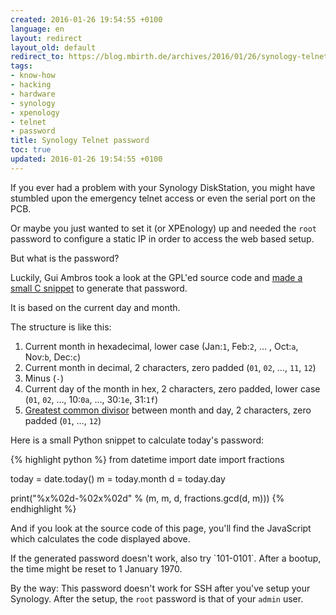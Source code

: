 ```yaml
---
created: 2016-01-26 19:54:55 +0100
language: en
layout: redirect
layout_old: default
redirect_to: https://blog.mbirth.de/archives/2016/01/26/synology-telnet-password.html
tags:
- know-how
- hacking
- hardware
- synology
- xpenology
- telnet
- password
title: Synology Telnet password
toc: true
updated: 2016-01-26 19:54:55 +0100
---
```


If you ever had a problem with your Synology DiskStation, you might have
stumbled upon the emergency telnet access or even the serial port on the PCB.

Or maybe you just wanted to set it (or XPEnology) up and needed the `root`
password to configure a static IP in order to access the web based setup.

But what is the password?

Luckily, Gui Ambros took a look at the GPL'ed source code and
[made a small C snippet](https://wrgms.com/synologys-secret-telnet-password/)
to generate that password.

It is based on the current day and month.

<script>
var today = new Date();
var d = today.getDate();
var m = today.getMonth() + 1;

var mh = m.toString(16);
var pm = ('0' + m).substr(-2);
var pdh = ('0' + d.toString(16)).substr(-2);

var months = ['January', 'February', 'March', 'April', 'May', 'June', 'July',
              'August', 'September', 'October', 'November', 'December'];

function gcd(x, y) {
  return y?gcd(y, x%y):Math.abs(x);
}

var x = gcd(d, m);
var px = ('0' + x).substr(-2);

document.write('Today\'s (' + d + ' ' + months[m-1] + ') password is: <code>' + mh + pm + '-' + pdh + px + '</code>');
</script>

The structure is like this:

1. Current month in hexadecimal, lower case (Jan:`1`, Feb:`2`, … , Oct:`a`, Nov:`b`, Dec:`c`)
1. Current month in decimal, 2 characters, zero padded (`01`, `02`, …, `11`, `12`)
1. Minus (`-`)
1. Current day of the month in hex, 2 characters, zero padded, lower case (`01`, `02`, …, 10:`0a`, …, 30:`1e`, 31:`1f`)
1. [Greatest common divisor](https://en.wikipedia.org/wiki/Greatest_common_divisor) between month and day, 2 characters, zero padded (`01`, …, `12`)

Here is a small Python snippet to calculate today's password:

{% highlight python %}
from datetime import date
import fractions

today = date.today()
m = today.month
d = today.day

print("%x%02d-%02x%02d" % (m, m, d, fractions.gcd(d, m)))
{% endhighlight %}

And if you look at the source code of this page, you'll find the JavaScript
which calculates the code displayed above.

<p><div class="notetip" markdown="1">
If the generated password doesn't work, also try `101-0101`. After a bootup, the
time might be reset to 1 January 1970.
</div></p>

By the way: This password doesn't work for SSH after you've setup your Synology.
After the setup, the `root` password is that of your `admin` user.